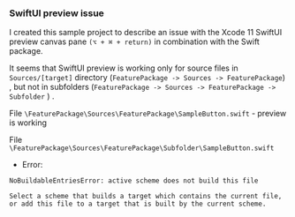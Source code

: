 ### SwiftUI preview issue


I created this sample project to describe an issue with the Xcode 11 SwiftUI preview canvas pane `(⌥ + ⌘ + return)`  in combination with the Swift package.

It seems that SwiftUI preview is working only for source files in `Sources/[target]` directory
(`FeaturePackage -> Sources -> FeaturePackage`) ,
but not in subfolders (`FeaturePackage -> Sources -> FeaturePackage -> Subfolder` ) .


File `\FeaturePackage\Sources\FeaturePackage\SampleButton.swift`
    -   preview is working


File `\FeaturePackage\Sources\FeaturePackage\Subfolder\SampleButton.swift`
-   Error: 
```
NoBuildableEntriesError: active scheme does not build this file

Select a scheme that builds a target which contains the current file, or add this file to a target that is built by the current scheme.
```
